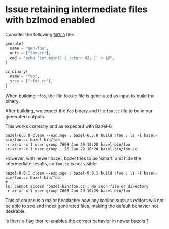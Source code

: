 Issue retaining intermediate files with bzlmod enabled
======================================================

Consider the following [`BUILD`](./BUILD) file:

```Python
genrule(
  name = "gen-foo",
  outs = ["foo.cc"],
  cmd = "echo 'int main() { return 42; }' > $@",
)

cc_binary(
  name = "foo",
  srcs = [":foo.cc"],
)
```

When building `:foo`, the file foo.cc file is generated as input to build
the binary.

After building, we expect the `foo` binary and the `foo.cc` file to be in our
generated outputs.

This works correctly and as expected with Bazel-6

```
bazel-6.5.0 clean --expunge ; bazel-6.5.0 build :foo ; ls -l bazel-bin/foo.cc bazel-bin/foo
-r-xr-xr-x 1 user group 7608 Jan 29 10:28 bazel-bin/foo
-r-xr-xr-x 1 user group   26 Jan 29 10:28 bazel-bin/foo.cc
```

However, with newer bazel, bazel tries to be 'smart' and hide the intermediate
results, so `foo.cc` is not visible:

```
bazel-8.0.1 clean --expunge ; bazel-8.0.1 build :foo ; ls -l bazel-bin/foo.cc bazel-bin/foo
# ...
ls: cannot access 'bazel-bin/foo.cc': No such file or directory
-r-xr-xr-x 1 user group 7608 Jan 29 10:29 bazel-bin/foo
```

This of course is a major headache: now any tooling such as editors will not
be able to see and index generated files, making the default behavior not
desirable.

Is there a flag that re-enables the correct behavior in newer bazels ?
